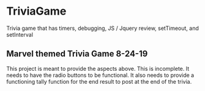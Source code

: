 # TriviaGame
Trivia game that has timers, debugging, JS / Jquery review, setTimeout, and setInterval

Marvel themed Trivia Game
8-24-19
-------------------------------------------------------
This project is meant to provide the aspects above. This is incomplete. It needs to have the radio buttons to be functional. It also needs to provide a functioning tally function for the end result to post at the end of the trivia.
